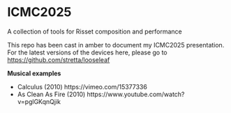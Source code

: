 # ICMC2025
A collection of tools for Risset composition and performance

This repo has been cast in amber to document my ICMC2025 presentation. For the latest versions of the devices here, please go to https://github.com/stretta/looseleaf

<b>Musical examples</b>
<ul>
<li>Calculus (2010) https://vimeo.com/15377336</li>
<li>As Clean As Fire (2010) https://www.youtube.com/watch?v=pglGKqnQjik</li>
</ul>
